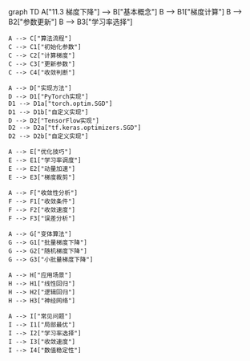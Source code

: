 graph TD
    A["11.3 梯度下降"] --> B["基本概念"]
    B --> B1["梯度计算"]
    B --> B2["参数更新"]
    B --> B3["学习率选择"]
    
    A --> C["算法流程"]
    C --> C1["初始化参数"]
    C --> C2["计算梯度"]
    C --> C3["更新参数"]
    C --> C4["收敛判断"]
    
    A --> D["实现方法"]
    D --> D1["PyTorch实现"]
    D1 --> D1a["torch.optim.SGD"]
    D1 --> D1b["自定义实现"]
    D --> D2["TensorFlow实现"]
    D2 --> D2a["tf.keras.optimizers.SGD"]
    D2 --> D2b["自定义实现"]
    
    A --> E["优化技巧"]
    E --> E1["学习率调度"]
    E --> E2["动量加速"]
    E --> E3["梯度裁剪"]
    
    A --> F["收敛性分析"]
    F --> F1["收敛条件"]
    F --> F2["收敛速度"]
    F --> F3["误差分析"]
    
    A --> G["变体算法"]
    G --> G1["批量梯度下降"]
    G --> G2["随机梯度下降"]
    G --> G3["小批量梯度下降"]
    
    A --> H["应用场景"]
    H --> H1["线性回归"]
    H --> H2["逻辑回归"]
    H --> H3["神经网络"]
    
    A --> I["常见问题"]
    I --> I1["局部最优"]
    I --> I2["学习率选择"]
    I --> I3["收敛速度"]
    I --> I4["数值稳定性"] 
